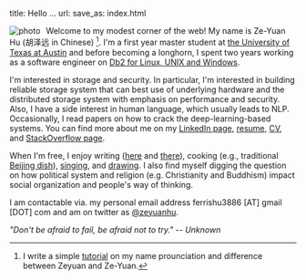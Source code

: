 title: Hello ...
url:
save_as: index.html

<!-- See: https://github.com/peterwittek/peterwittek.com/blob/master/content/pages/home.md on image-text arrangement -->
<img style="float:left; border-right:10px solid white; max-width: 40%" src="images/me2.jpg" alt="photo"/>Welcome to my modest corner of the web! My name is Ze-Yuan Hu (胡泽远 in Chinese) [^1]. 
I'm a first year master student at [the University of Texas at Austin](https://www.utexas.edu/) and 
before becoming a longhorn, I spent two years working as a 
software engineer on [Db2 for Linux, UNIX and Windows](http://www.ibm.com/analytics/us/en/technology/db2/). 

I'm interested in storage and security. In particular, I'm interested in building reliable storage system
that can best use of underlying hardware and the distributed storage system with emphasis on performance and security.
Also, I have a side interest in human language, which usually leads to NLP. Occasionally, I read papers on
how to crack the deep-learning-based systems. You can find more about me on my [LinkedIn page](http://cn.linkedin.com/in/zhu45), 
[resume]({attach}/assets/zeyuan-hu-cv.pdf), [CV]({attach}/assets/zeyuan-hu-cv-long.pdf), and [StackOverflow page](https://stackoverflow.com/users/1460102/zack). 

When I'm free, I enjoy writing ([here](http://zhu45.org/blog2/) and [there](http://zeyuanhu.wordpress.com/)), cooking (e.g., traditional 
[Beijing dish](https://en.wikipedia.org/wiki/Beijing_cuisine)), 
[singing]({filename}songs.md), and [drawing](https://ferrishu3886.deviantart.com/).
I also find myself digging the question on how political system and religion (e.g. Christianity and Buddhism) impact social organization and people's way of thinking.

I am contactable via. my personal email address ferrishu3886 [AT] gmail [DOT] com and
am on twitter as [@zeyuanhu](https://twitter.com/zeyuanhu). 

<!-- <img src="/images/me2.jpg" class="img-fluid" alt="me" style="height: auto; max-width: 50%"/> -->

_"Don't be afraid to fail, be afraid not to try." -- Unknown_

[^1]:  I write a simple [tutorial]({filename}name.md) on my name prounciation and difference between Zeyuan and Ze-Yuan.